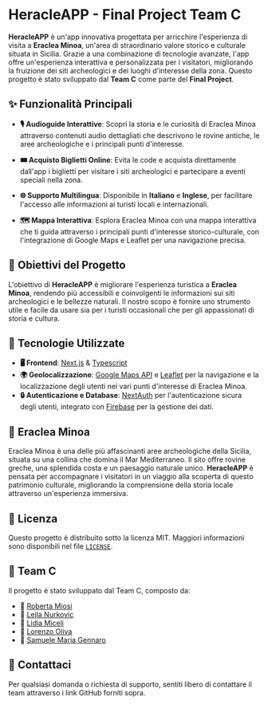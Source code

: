 # HeracleAPP - Final Project Team C 

**HeracleAPP** è un'app innovativa progettata per arricchire l'esperienza di visita a **Eraclea Minoa**, un'area di straordinario valore storico e culturale situata in Sicilia. Grazie a una combinazione di tecnologie avanzate, l'app offre un'esperienza interattiva e personalizzata per i visitatori, migliorando la fruizione dei siti archeologici e dei luoghi d'interesse della zona. Questo progetto è stato sviluppato dal **Team C** come parte del **Final Project**.

## ✨ Funzionalità Principali

- **🎙️ Audioguide Interattive**: Scopri la storia e le curiosità di Eraclea Minoa attraverso contenuti audio dettagliati che descrivono le rovine antiche, le aree archeologiche e i principali punti d'interesse.

- **🎟️ Acquisto Biglietti Online**: Evita le code e acquista direttamente dall'app i biglietti per visitare i siti archeologici e partecipare a eventi speciali nella zona.

- **🌐 Supporto Multilingua**: Disponibile in **Italiano** e **Inglese**, per facilitare l'accesso alle informazioni ai turisti locali e internazionali.

- **🗺️ Mappa Interattiva**: Esplora Eraclea Minoa con una mappa interattiva che ti guida attraverso i principali punti d'interesse storico-culturale, con l'integrazione di Google Maps e Leaflet per una navigazione precisa.

## 🎯 Obiettivi del Progetto

L'obiettivo di **HeracleAPP** è migliorare l'esperienza turistica a **Eraclea Minoa**, rendendo più accessibili e coinvolgenti le informazioni sui siti archeologici e le bellezze naturali. Il nostro scopo è fornire uno strumento utile e facile da usare sia per i turisti occasionali che per gli appassionati di storia e cultura.

## 🔧 Tecnologie Utilizzate

- **🖥️ Frontend**: [Next.js](https://nextjs.org/) & [Typescript](https://www.typescriptlang.org/)
- **🌍 Geolocalizzazione**: [Google Maps API](https://developers.google.com/maps) e [Leaflet](https://leafletjs.com/) per la navigazione e la localizzazione degli utenti nei vari punti d'interesse di Eraclea Minoa.
- **🔒 Autenticazione e Database**: [NextAuth](https://next-auth.js.org/) per l'autenticazione sicura degli utenti, integrato con [Firebase](https://firebase.google.com/) per la gestione dei dati.

## 📍 Eraclea Minoa

Eraclea Minoa è una delle più affascinanti aree archeologiche della Sicilia, situata su una collina che domina il Mar Mediterraneo. Il sito offre rovine greche, una splendida costa e un paesaggio naturale unico. **HeracleAPP** è pensata per accompagnare i visitatori in un viaggio alla scoperta di questo patrimonio culturale, migliorando la comprensione della storia locale attraverso un'esperienza immersiva.

## 📜 Licenza

Questo progetto è distribuito sotto la licenza MIT. Maggiori informazioni sono disponibili nel file [`LICENSE`](./LICENSE).

## 👥 Team C

Il progetto è stato sviluppato dal Team C, composto da:

- 👤 [Roberta Miosi](https://github.com/RobertaMi89)
- 👤 [Lejla Nurkovic](https://github.com/LejNur)
- 👤 [Lidia Miceli](https://github.com/lidiamiceli)
- 👤 [Lorenzo Oliva](https://github.com/Lorenzolivacode)
- 👤 [Samuele Maria Gennaro](https://github.com/samuelegen)

## 📱 Contattaci

Per qualsiasi domanda o richiesta di supporto, sentiti libero di contattare il team attraverso i link GitHub forniti sopra.
